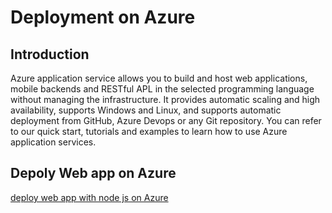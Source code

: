 # Deployment on Azure


## Introduction

Azure application service allows you to build and host web applications, mobile backends and RESTful APL in the selected programming language without managing the infrastructure. It provides automatic scaling and high availability, supports Windows and Linux, and supports automatic deployment from GitHub, Azure Devops or any Git repository. You can refer to our quick start, tutorials and examples to learn how to use Azure application services.

## Depoly Web app on Azure

[deploy web app with node js on Azure](https://learn.microsoft.com/en-us/azure/app-service/quickstart-nodejs?tabs=linux&pivots=development-environment-vscode)
